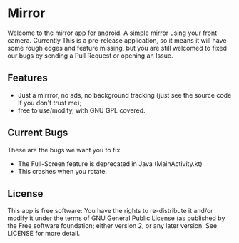 # Mirror
Welcome to the mirror app for android. A simple mirror using your front camera.
Currently This is a pre-release application, so it means it will have some rough edges and feature missing, but you are still welcomed to fixed our bugs by sending a Pull Request or opening an Issue.
## Features
 * Just a mirrror, no ads, no background tracking (just see the source code if you don't trust me);
 * free to use/modify, with GNU GPL covered.
## Current Bugs
These are the bugs we want you to fix
 * The Full-Screen feature is deprecated in Java (MainActivity.kt)
 * This crashes when you rotate.
## License
This app is free software: You have the rights to re-distribute it and/or modify it under the terms of GNU General Public License (as published by the Free software foundation; either version 2, or any later version. See LICENSE for more detail.
